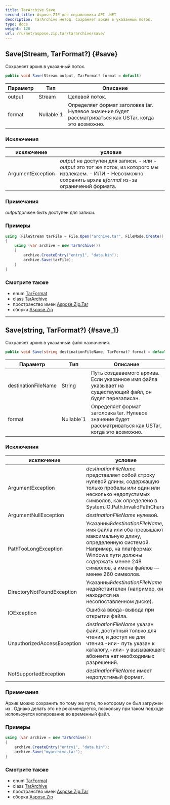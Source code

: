 ```yaml
---
title: TarArchive.Save
second_title: Aspose.ZIP для справочника API .NET
description: TarArchive метод. Сохраняет архив в указанный поток.
type: docs
weight: 120
url: /ru/net/aspose.zip.tar/tararchive/save/
---
```

## Save(Stream, TarFormat?) {#save}

Сохраняет архив в указанный поток.

```csharp
public void Save(Stream output, TarFormat? format = default)
```

| Параметр | Тип | Описание |
| --- | --- | --- |
| output | Stream | Целевой поток. |
| format | Nullable`1 | Определяет формат заголовка tar. Нулевое значение будет рассматриваться как USTar, когда это возможно. |

### Исключения

| исключение | условие |
| --- | --- |
| ArgumentException | *output* не доступен для записи. - или -*output* это тот же поток, из которого мы извлекаем. - ИЛИ - Невозможно сохранить архив в*format* из-за ограничений формата. |

### Примечания

*output*должен быть доступен для записи.

### Примеры

```csharp
using (FileStream tarFile = File.Open("archive.tar", FileMode.Create))
{
    using (var archive = new TarArchive())
    {
        archive.CreateEntry("entry1", "data.bin");        
        archive.Save(tarFile);
    }
}       
```

### Смотрите также

* enum [TarFormat](../../tarformat/)
* class [TarArchive](../)
* пространство имен [Aspose.Zip.Tar](../../tararchive/)
* сборка [Aspose.Zip](../../../)

---

## Save(string, TarFormat?) {#save_1}

Сохраняет архив в указанный файл назначения.

```csharp
public void Save(string destinationFileName, TarFormat? format = default)
```

| Параметр | Тип | Описание |
| --- | --- | --- |
| destinationFileName | String | Путь создаваемого архива. Если указанное имя файла указывает на существующий файл, он будет перезаписан. |
| format | Nullable`1 | Определяет формат заголовка tar. Нулевое значение будет рассматриваться как USTar, когда это возможно. |

### Исключения

| исключение | условие |
| --- | --- |
| ArgumentException | *destinationFileName* представляет собой строку нулевой длины, содержащую только пробелы или один или несколько недопустимых символов, как определено в System.IO.Path.InvalidPathChars. |
| ArgumentNullException | *destinationFileName* нулевой. |
| PathTooLongException | Указанный*destinationFileName*, имя файла или оба превышают максимальную длину, определенную системой. Например, на платформах Windows пути должны содержать менее 248 символов, а имена файлов — менее 260 символов. |
| DirectoryNotFoundException | Указанный*destinationFileName* недействителен (например, он находится на несопоставленном диске). |
| IOException | Ошибка ввода-вывода при открытии файла. |
| UnauthorizedAccessException | *destinationFileName* указан файл, доступный только для чтения, и доступ не для чтения.-или- путь указан к каталогу.-или- у вызывающего абонента нет необходимых разрешений. |
| NotSupportedException | *destinationFileName* имеет недопустимый формат. |

### Примечания

Архив можно сохранить по тому же пути, по которому он был загружен из . Однако делать это не рекомендуется, поскольку при таком подходе используется копирование во временный файл.

### Примеры

```csharp
using (var archive = new TarArchive())
{
    archive.CreateEntry("entry1", "data.bin");        
    archive.Save("myarchive.tar");
}       
```

### Смотрите также

* enum [TarFormat](../../tarformat/)
* class [TarArchive](../)
* пространство имен [Aspose.Zip.Tar](../../tararchive/)
* сборка [Aspose.Zip](../../../)


